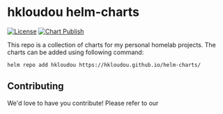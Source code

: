 # hkloudou helm-charts

[![License](https://img.shields.io/badge/License-Apache%202.0-blue.svg)](https://opensource.org/licenses/Apache-2.0)
[![Chart Publish](https://github.com/jkroepke/helm-charts/actions/workflows/release.yaml/badge.svg)](https://github.com/jkroepke/helm-charts/actions/workflows/release.yaml)

This repo is a collection of charts for my personal homelab projects. The charts can be added using following command:

```shell
helm repo add hkloudou https://hkloudou.github.io/helm-charts/
```
## Contributing
We'd love to have you contribute! Please refer to our